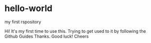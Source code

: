 # hello-world
my first rspository

Hi!
It's my first time to use this. Trying to get used to it by following the Github Guides
Thanks. Good luck! Cheers

